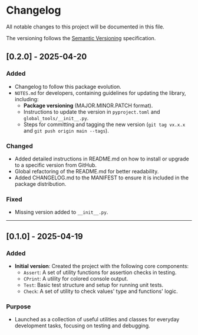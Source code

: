 # Changelog

All notable changes to this project will be documented in this file.

The versioning follows the [Semantic Versioning](https://semver.org/) specification.

## [0.2.0] - 2025-04-20
### Added
- Changelog to follow this package evolution.
- `NOTES.md` for developers, containing guidelines for updating the library, including:
  - **Package versioning** (MAJOR.MINOR.PATCH format).
  - Instructions to update the version in `pyproject.toml` and `global_tools/__init__.py`.
  - Steps for committing and tagging the new version (`git tag vx.x.x` and `git push origin main --tags`).

### Changed
- Added detailed instructions in README.md on how to install or upgrade to a specific version from GitHub.
- Global refactoring of the README.md for better readability.
- Added CHANGELOG.md to the MANIFEST to ensure it is included in the package distribution.

### Fixed
- Missing version added to `__init__.py`.

---

## [0.1.0] - 2025-04-19
### Added
- **Initial version**: Created the project with the following core components:
  - `Assert`: A set of utility functions for assertion checks in testing.
  - `CPrint`: A utility for colored console output.
  - `Test`: Basic test structure and setup for running unit tests.
  - `Check`: A set of utility to check values' type and functions' logic.

### Purpose
- Launched as a collection of useful utilities and classes for everyday development tasks, focusing on testing and debugging.
